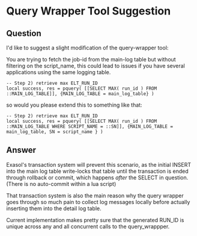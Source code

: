 # Query Wrapper Tool Suggestion

## Question
I'd like to suggest a slight modification of the query-wrapper tool:

You are trying to fetch the job-id from the main-log table but without filtering on the script_name, this could lead to issues if you have several applications using the same logging table.
```
-- Step 2) retrieve max ELT_RUN_ID
local success, res = pquery( [[SELECT MAX( run_id ) FROM ::MAIN_LOG_TABLE]], {MAIN_LOG_TABLE = main_log_table} )
```
so would you please extend this to something like that:
```
-- Step 2) retrieve max ELT_RUN_ID
local success, res = pquery( [[SELECT MAX( run_id ) FROM ::MAIN_LOG_TABLE WHERE SCRIPT_NAME = ::SN]], {MAIN_LOG_TABLE = main_log_table, SN = script_name } )
```
## Answer
Exasol's transaction system will prevent this scenario, as the initial INSERT into the main log table write-locks that table until the transaction is ended through rollback or commit, which happens *after* the SELECT in question. (There is no auto-commit within a lua script)

That transaction system is also the main reason why the query wrapper goes through so much pain to collect log messages locally before actually inserting them into the detail log table.

Current implementation makes pretty sure that the generated RUN_ID is unique across any and all concurrent calls to the query_wrappper.